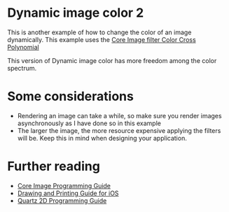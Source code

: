 # Dynamic image color 2

This is another example of how to change the color of an image dynamically. This example uses the [Core Image filter Color Cross Polynomial](https://developer.apple.com/library/ios/documentation/GraphicsImaging/Reference/CoreImageFilterReference/index.html#//apple_ref/doc/filter/ci/CIColorCrossPolynomial)

This version of Dynamic image color has more freedom among the color spectrum.

# Some considerations
- Rendering an image can take a while, so make sure you render images asynchronously as I have done so in this example
- The larger the image, the more resource expensive applying the filters will be. Keep this in mind when designing your application.

# Further reading
- [Core Image Programming Guide](https://developer.apple.com/library/ios/documentation/GraphicsImaging/Conceptual/CoreImaging/ci_intro/ci_intro.html)
- [Drawing and Printing Guide for iOS](https://developer.apple.com/library/ios/documentation/2DDrawing/Conceptual/DrawingPrintingiOS/GraphicsDrawingOverview/GraphicsDrawingOverview.html)
- [Quartz 2D Programming Guide](https://developer.apple.com/library/ios/documentation/GraphicsImaging/Conceptual/drawingwithquartz2d/Introduction/Introduction.html)
